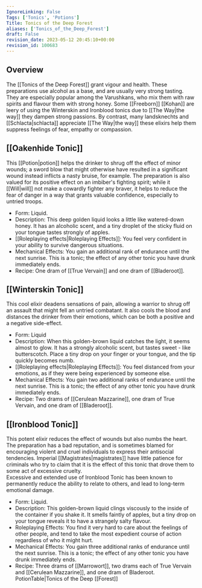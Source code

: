 ```yaml
---
IgnoreLinking: False
Tags: ['Tonics', 'Potions']
Title: Tonics of the Deep Forest
aliases: ['Tonics_of_the_Deep_Forest']
draft: False
revision_date: 2023-05-12 20:45:10+00:00
revision_id: 100683
---
```


## Overview
The [[Tonics of the Deep Forest]] grant vigour and health. These preparations use alcohol as a base, and are usually very strong tasting. They are especially popular among the Varushkans, who mix them with raw spirits and flavour them with strong honey. Some [[Freeborn]] [[Kohan]] are leery of using the Winterskin and Ironblood tonics due to [[The Way|the way]] they dampen strong passions. By contrast, many landsknechts and [[Schlacta|schlacta]] appreciate [[The Way|the way]] these elixirs help them suppress feelings of fear, empathy or compassion.
## [[Oakenhide Tonic]]
This [[Potion|potion]] helps the drinker to shrug off the effect of minor wounds; a sword blow that might otherwise have resulted in a significant wound instead inflicts a nasty bruise, for example. The preparation is also valued for its positive effect on an imbiber's fighting spirit; while it [[Will|will]] not make a cowardly fighter any braver, it helps to reduce the fear of danger in a way that grants valuable confidence, especially to untried troops.
* Form: Liquid.
* Description: This deep golden liquid looks a little like watered-down honey. It has an alcoholic scent, and a tiny droplet of the sticky fluid on your tongue tastes strongly of apples.
* [[Roleplaying effects|Roleplaying Effects]]: You feel very confident in your ability to survive dangerous situations.
* Mechanical Effects: You gain an additional rank of endurance until the next sunrise. This is a tonic; the effect of any other tonic you have drunk immediately ends.
* Recipe: One dram of [[True Vervain]] and one dram of [[Bladeroot]].
## [[Winterskin Tonic]]
This cool elixir deadens sensations of pain, allowing a warrior to shrug off an assault that might fell an untried combatant. It also cools the blood and distances the drinker from their emotions, which can be both a positive and a negative side-effect.
* Form: Liquid
* Description: When this golden-brown liquid catches the light, it seems almost to glow. It has a strongly alcoholic scent, but tastes sweet - like butterscotch. Place a tiny drop on your finger or your tongue, and the tip quickly becomes numb.
* [[Roleplaying effects|Roleplaying Effects]]: You feel distanced from your emotions, as if they were being experienced by someone else.
* Mechanical Effects: You gain two additional ranks of endurance until the next sunrise. This is a tonic; the effect of any other tonic you have drunk immediately ends.
* Recipe: Two drams of [[Cerulean Mazzarine]], one dram of True Vervain, and one dram of [[Bladeroot]].
## [[Ironblood Tonic]]
This potent elixir reduces the effect of wounds but also numbs the heart. The preparation has a bad reputation, and is sometimes blamed for encouraging violent and cruel individuals to express their antisocial tendencies. Imperial [[Magistrates|magistrates]] have little patience for criminals who try to claim that it is the effect of this tonic that drove them to some act of excessive cruelty.  
Excessive and extended use of Ironblood Tonic has been known to permanently reduce the ability to relate to others, and lead to long-term emotional damage.
* Form: Liquid.
* Description: This golden-brown liquid clings viscously to the inside of the container if you shake it. It smells faintly of apples, but a tiny drop on your tongue reveals it to have a strangely salty flavour.
* Roleplaying Effects: You find it very hard to care about the feelings of other people, and tend to take the most expedient course of action regardless of who it might hurt.
* Mechanical Effects: You gain three additional ranks of endurance until the next sunrise. This is a tonic; the effect of any other tonic you have drunk immediately ends.
* Recipe: Three drams of [[Marrowort]], two drams each of True Vervain and [[Cerulean Mazzarine]], and one dram of Bladeroot.
PotionTable|Tonics of the Deep [[Forest]]